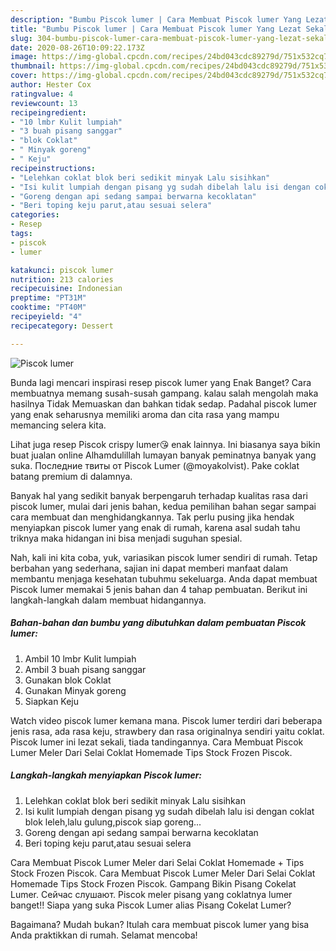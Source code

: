 ```yaml
---
description: "Bumbu Piscok lumer | Cara Membuat Piscok lumer Yang Lezat Sekali"
title: "Bumbu Piscok lumer | Cara Membuat Piscok lumer Yang Lezat Sekali"
slug: 304-bumbu-piscok-lumer-cara-membuat-piscok-lumer-yang-lezat-sekali
date: 2020-08-26T10:09:22.173Z
image: https://img-global.cpcdn.com/recipes/24bd043cdc89279d/751x532cq70/piscok-lumer-foto-resep-utama.jpg
thumbnail: https://img-global.cpcdn.com/recipes/24bd043cdc89279d/751x532cq70/piscok-lumer-foto-resep-utama.jpg
cover: https://img-global.cpcdn.com/recipes/24bd043cdc89279d/751x532cq70/piscok-lumer-foto-resep-utama.jpg
author: Hester Cox
ratingvalue: 4
reviewcount: 13
recipeingredient:
- "10 lmbr Kulit lumpiah"
- "3 buah pisang sanggar"
- "blok Coklat"
- " Minyak goreng"
- " Keju"
recipeinstructions:
- "Lelehkan coklat blok beri sedikit minyak Lalu sisihkan"
- "Isi kulit lumpiah dengan pisang yg sudah dibelah lalu isi dengan coklat blok leleh,lalu gulung,piscok siap goreng..."
- "Goreng dengan api sedang sampai berwarna kecoklatan"
- "Beri toping keju parut,atau sesuai selera"
categories:
- Resep
tags:
- piscok
- lumer

katakunci: piscok lumer 
nutrition: 213 calories
recipecuisine: Indonesian
preptime: "PT31M"
cooktime: "PT40M"
recipeyield: "4"
recipecategory: Dessert

---
```



![Piscok lumer](https://img-global.cpcdn.com/recipes/24bd043cdc89279d/751x532cq70/piscok-lumer-foto-resep-utama.jpg)

Bunda lagi mencari inspirasi resep piscok lumer yang Enak Banget? Cara membuatnya memang susah-susah gampang. kalau salah mengolah maka hasilnya Tidak Memuaskan dan bahkan tidak sedap. Padahal piscok lumer yang enak seharusnya memiliki aroma dan cita rasa yang mampu memancing selera kita.

Lihat juga resep Piscok crispy lumer😘 enak lainnya. Ini biasanya saya bikin buat jualan online Alhamdulillah lumayan banyak peminatnya banyak yang suka. Последние твиты от Piscok Lumer (@moyakolvist). Pake coklat batang premium di dalamnya.

Banyak hal yang sedikit banyak berpengaruh terhadap kualitas rasa dari piscok lumer, mulai dari jenis bahan, kedua pemilihan bahan segar sampai cara membuat dan menghidangkannya. Tak perlu pusing jika hendak menyiapkan piscok lumer yang enak di rumah, karena asal sudah tahu triknya maka hidangan ini bisa menjadi suguhan spesial.


Nah, kali ini kita coba, yuk, variasikan piscok lumer sendiri di rumah. Tetap berbahan yang sederhana, sajian ini dapat memberi manfaat dalam membantu menjaga kesehatan tubuhmu sekeluarga. Anda dapat membuat Piscok lumer memakai 5 jenis bahan dan 4 tahap pembuatan. Berikut ini langkah-langkah dalam membuat hidangannya.

<!--inarticleads1-->

##### Bahan-bahan dan bumbu yang dibutuhkan dalam pembuatan Piscok lumer:

1. Ambil 10 lmbr Kulit lumpiah
1. Ambil 3 buah pisang sanggar
1. Gunakan blok Coklat
1. Gunakan  Minyak goreng
1. Siapkan  Keju


Watch video piscok lumer kemana mana. Piscok lumer terdiri dari beberapa jenis rasa, ada rasa keju, strawbery dan rasa originalnya sendiri yaitu coklat. Piscok lumer ini lezat sekali, tiada tandingannya. Cara Membuat Piscok Lumer Meler Dari Selai Coklat Homemade Tips Stock Frozen Piscok. 

<!--inarticleads2-->

##### Langkah-langkah menyiapkan Piscok lumer:

1. Lelehkan coklat blok beri sedikit minyak Lalu sisihkan
1. Isi kulit lumpiah dengan pisang yg sudah dibelah lalu isi dengan coklat blok leleh,lalu gulung,piscok siap goreng...
1. Goreng dengan api sedang sampai berwarna kecoklatan
1. Beri toping keju parut,atau sesuai selera


Cara Membuat Piscok Lumer Meler dari Selai Coklat Homemade + Tips Stock Frozen Piscok. Cara Membuat Piscok Lumer Meler Dari Selai Coklat Homemade Tips Stock Frozen Piscok. Gampang Bikin Pisang Cokelat Lumer. Сейчас слушают. Piscok meler pisang yang coklatnya lumer banget!! Siapa yang suka Piscok Lumer alias Pisang Cokelat Lumer? 

Bagaimana? Mudah bukan? Itulah cara membuat piscok lumer yang bisa Anda praktikkan di rumah. Selamat mencoba!
